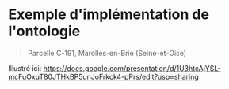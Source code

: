 # Exemple d'implémentation de l'ontologie

> Parcelle C-191, Marolles-en-Brie (Seine-et-Oise)

Illustré ici: https://docs.google.com/presentation/d/1U3htcAjYSL-mcFuOxuT80JTHkBP5unJoFrkck4-pPrs/edit?usp=sharing